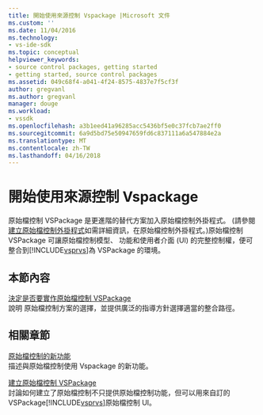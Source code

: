 ```yaml
---
title: 開始使用來源控制 Vspackage |Microsoft 文件
ms.custom: ''
ms.date: 11/04/2016
ms.technology:
- vs-ide-sdk
ms.topic: conceptual
helpviewer_keywords:
- source control packages, getting started
- getting started, source control packages
ms.assetid: 049c68f4-a041-4f24-8575-4837e7f5cf3f
author: gregvanl
ms.author: gregvanl
manager: douge
ms.workload:
- vssdk
ms.openlocfilehash: a3b1eed41a96285acc5436bf5e0c37fcb7ae2ff0
ms.sourcegitcommit: 6a9d5bd75e50947659fd6c837111a6a547884e2a
ms.translationtype: MT
ms.contentlocale: zh-TW
ms.lasthandoff: 04/16/2018
---
```

# <a name="getting-started-with-source-control-vspackages"></a>開始使用來源控制 Vspackage
原始檔控制 VSPackage 是更進階的替代方案加入原始檔控制外掛程式。 (請參閱[建立原始檔控制外掛程式](../../extensibility/internals/creating-a-source-control-plug-in.md)如需詳細資訊，在原始檔控制外掛程式。)原始檔控制 VSPackage 可讓原始檔控制模型、 功能和使用者介面 (UI) 的完整控制權，便可整合到[!INCLUDE[vsprvs](../../code-quality/includes/vsprvs_md.md)]為 VSPackage 的環境。  
  
## <a name="in-this-section"></a>本節內容  
 [決定是否要實作原始檔控制 VSPackage](../../extensibility/internals/determining-whether-to-implement-a-source-control-vspackage.md)  
 說明 原始檔控制方案的選擇，並提供廣泛的指導方針選擇適當的整合路徑。  
  
## <a name="related-sections"></a>相關章節  
 [原始檔控制的新功能](../../extensibility/internals/what-s-new-in-source-control.md)  
 描述與原始檔控制使用 Vspackage 的新功能。  
  
 [建立原始檔控制 VSPackage](../../extensibility/internals/creating-a-source-control-vspackage.md)  
 討論如何建立了原始檔控制不只提供原始檔控制功能，但可以用來自訂的 VSPackage[!INCLUDE[vsprvs](../../code-quality/includes/vsprvs_md.md)]原始檔控制 UI。